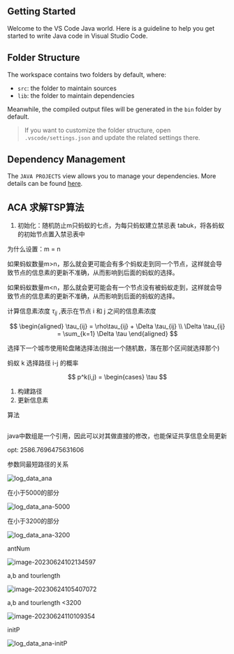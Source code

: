 ## Getting Started

Welcome to the VS Code Java world. Here is a guideline to help you get started to write Java code in Visual Studio Code.

## Folder Structure

The workspace contains two folders by default, where:

- `src`: the folder to maintain sources
- `lib`: the folder to maintain dependencies

Meanwhile, the compiled output files will be generated in the `bin` folder by default.

> If you want to customize the folder structure, open `.vscode/settings.json` and update the related settings there.

## Dependency Management

The `JAVA PROJECTS` view allows you to manage your dependencies. More details can be found [here](https://github.com/microsoft/vscode-java-dependency#manage-dependencies).

## ACA 求解TSP算法

1. 初始化：随机防止m只蚂蚁的七点，为每只蚂蚁建立禁忌表 tabuk，将各蚂蚁的初始节点置入禁忌表中

为什么设置：m = n

如果蚂蚁数量m>n，那么就会更可能会有多个蚂蚁走到同一个节点，这样就会导致节点的信息素的更新不准确，从而影响到后面的蚂蚁的选择。

如果蚂蚁数量m<n，那么就会更可能会有一个节点没有被蚂蚁走到，这样就会导致节点的信息素的更新不准确，从而影响到后面的蚂蚁的选择。

计算信息素浓度 $\tau_{ij}$ ,表示在节点 i 和 j 之间的信息素浓度

$$
\begin{aligned}
\tau_{ij} = \rho\tau_{ij} + \Delta \tau_{ij} \\
\Delta \tau_{ij} = \sum_{k=1} \Delta \tau
\end{aligned}
$$

选择下一个城市使用轮盘赌选择法(抛出一个随机数，落在那个区间就选择那个)

蚂蚁 k 选择路径 i-j 的概率

$$
p^k(i,j) = \begin{cases}
    \tau
$$

1. 构建路径
2. 更新信息素

算法
```pseudo

```

java中数组是一个引用，因此可以对其做直接的修改，也能保证共享信息全局更新

opt: 2586.7696475631606





参数同最短路径的关系

![log_data_ana](README.assets/log_data_ana.png)

在小于5000的部分

![log_data_ana-5000](README.assets/log_data_ana-5000.png)

在小于3200的部分

![log_data_ana-3200](README.assets/log_data_ana-3200.png)

antNum

![image-20230624102134597](README.assets/image-20230624102134597.png)

a,b and tourlength

![image-20230624105407072](README.assets/image-20230624105407072.png)

a,b and tourlength <3200

![image-20230624110109354](README.assets/image-20230624110109354.png)

initP

![log_data_ana-initP](README.assets/log_data_ana-initP.png)